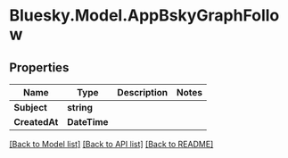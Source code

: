 # Bluesky.Model.AppBskyGraphFollow

## Properties

Name | Type | Description | Notes
------------ | ------------- | ------------- | -------------
**Subject** | **string** |  | 
**CreatedAt** | **DateTime** |  | 

[[Back to Model list]](../README.md#documentation-for-models) [[Back to API list]](../README.md#documentation-for-api-endpoints) [[Back to README]](../README.md)

